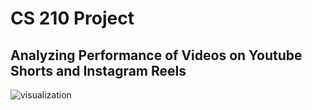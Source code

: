 # CS 210 Project
## Analyzing Performance of Videos on Youtube Shorts and Instagram Reels 
![visualization](https://github.com/zeniamazhar/zeniamazhar.github.io/assets/115092854/8d0d52e0-1ba6-4492-8207-b4b31e4cc7e2)
